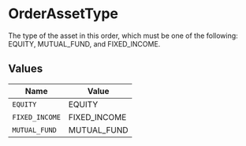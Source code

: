 # OrderAssetType

The type of the asset in this order, which must be one of the following:
 EQUITY, MUTUAL_FUND, and FIXED_INCOME.


## Values

| Name           | Value          |
| -------------- | -------------- |
| `EQUITY`       | EQUITY         |
| `FIXED_INCOME` | FIXED_INCOME   |
| `MUTUAL_FUND`  | MUTUAL_FUND    |